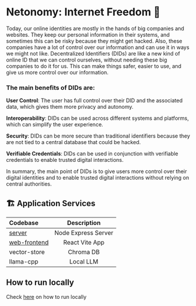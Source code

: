 # Netonomy: Internet Freedom 🚀

Today, our online identities are mostly in the hands of big companies and websites. They keep our personal information in their systems, and sometimes this can be risky because they might get hacked. Also, these companies have a lot of control over our information and can use it in ways we might not like. Decentralized Identifiers (DIDs) are like a new kind of online ID that we can control ourselves, without needing these big companies to do it for us. This can make things safer, easier to use, and give us more control over our information.

### The main benefits of DIDs are:

**User Control**: The user has full control over their DID and the associated data, which gives them more privacy and autonomy.

**Interoperability**: DIDs can be used across different systems and platforms, which can simplify the user experience.

**Security**: DIDs can be more secure than traditional identifiers because they are not tied to a central database that could be hacked.

**Verifiable Credentials**: DIDs can be used in conjunction with verifiable credentials to enable trusted digital interactions.

In summary, the main point of DIDs is to give users more control over their digital identities and to enable trusted digital interactions without relying on central authorities.

## 🏗️ Application Services

| Codebase                 |     Description     |
| :----------------------- | :-----------------: |
| [server](server)         | Node Express Server |
| [web-frontend](shawarma) |   React Vite App    |
| vector-store             |      Chroma DB      |
| llama-cpp                |      Local LLM      |

## How to run locally

Check <a href="">here</a> on how to run locally</a>
